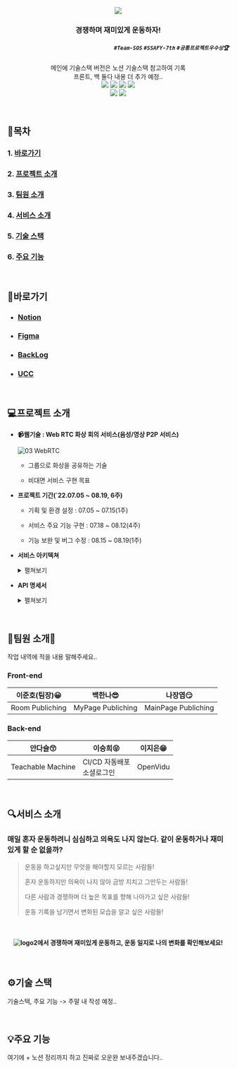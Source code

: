 <p align='center'>

<img src="https://user-images.githubusercontent.com/97590478/187493258-6063297f-eb46-4e18-9d46-4ba01c94dcf2.png">

</p>

<div align="center">
<h3>경쟁하며 재미있게 운동하자!</h3>
</div>

<div align="right">

##### `#Team-SOS` `#SSAFY-7th` `#공통프로젝트우수상🏆`

</div>

<p align='center'>
  메인에 기술스택 버전은 노션 기술스택 참고하여 기록
  <br>
  프론트, 백 둘다 내용 더 추가 예정..
  <br>
  <img src='https://img.shields.io/badge/Vue 3-v5.0.8-4FC08D?logo=Vue.js'/>
  <img src='https://img.shields.io/badge/Node.js-v16.16.0-339933?logo=Node.js'/>
  <img src='https://img.shields.io/badge/Bootstrap 5-v5.1.3-7952B3?logo=Bootstrap'/>
  <img src='https://img.shields.io/badge/Axios-v0.27.2-5A29E4?logo=Axios'/>
  <br>
  <img src='https://img.shields.io/badge/socket.io-v4.4.1-white?logo=Socket.io'/>
  <img src='https://img.shields.io/badge/SpringBoot-v2.7.3-6DB33F?logo=Spring Boot'/>
</p>

<br/>

## 📑목차

### 1. [바로가기](#바로가기)

### 2. [프로젝트 소개](#프로젝트-소개)

### 3. [팀원 소개](#팀원-소개)

### 4. [서비스 소개](#서비스-소개)

### 5. [기술 스택](#기술-스택)

### 6. [주요 기능](#주요-기능)

<br/>

## 📌바로가기

- ### [Notion](https://accidental-postage-c1a.notion.site/b0b199be57cb420ebeac62701a6c6a59)

- ### [Figma](https://www.figma.com/file/g2NqVsk5UqVBHffBCQx57k/%23%EC%98%A4%EC%9A%B4%EC%99%84)

- ### [BackLog](https://docs.google.com/spreadsheets/d/1_KuUt-lWmpVXjOUEKBBDwU7gy_asq3R9DwP5InF-u7Y/edit?usp=sharing)

- ### [UCC](https://www.youtube.com/watch?v=gIxsl6bg5dI)

<br/>

## 💻프로젝트 소개

- **📹웹기술 : Web RTC 화상 회의 서비스(음성/영상 P2P 서비스)**
  
  ![03  WebRTC](https://user-images.githubusercontent.com/97590478/187497538-0e2c0d41-c4ee-438a-9743-24e71bda630a.jpg)
  
  - 그룹으로 화상을 공유하는 기술
  
  - 비대면 서비스 구현 목표

- **프로젝트 기간(`22.07.05 ~ 08.19, 6주)**
  
  - 기획 및 환경 설정 : 07.05 ~ 07.15(1주)
  
  - 서비스 주요 기능 구현 : 07.18 ~ 08.12(4주)
  
  - 기능 보완 및 버그 수정 : 08.15 ~ 08.19(1주)

- **서비스 아키텍쳐**
  
  <div>
    <details markdown="1">
    <summary>펼쳐보기</summary>
  
    ![서비스아키텍쳐2](https://user-images.githubusercontent.com/97590478/187509621-aadc6010-13c2-4dfa-aab4-19da3ffa9c77.png)
  
  </details>
  </div>

- **API 명세서**
  
  <div>
    <details markdown="1">
    <summary>펼쳐보기</summary>
  
    ![Swagger](https://user-images.githubusercontent.com/97590478/187509820-e23402ab-69ca-40c1-a862-5c89d1fb3fdd.png)
  
    [Swagger](https://i7c202.p.ssafy.io:8282/swagger-ui/index.html#/meeting-room-controller)로 이동
  
  </details>
  </div>

<br/>

## 🧑팀원 소개👩

작업 내역에 적을 내용 말해주세요..

### Front-end

| <img title="" src="https://user-images.githubusercontent.com/97590478/187514521-02903d44-4264-4a31-abc2-0072a1bf03f4.jpg" alt="">**<div align="center">이준호(팀장)😀</div>** | <img title="" src="https://user-images.githubusercontent.com/97590478/187514533-43924ea8-a3fa-4d94-95f6-baa6d97b0d3c.jpeg" alt="">**<div align="center">백한나😎</div>** | <img title="" src="https://user-images.githubusercontent.com/97590478/187514542-49a62b50-b1b9-439f-896f-8535b461579b.jpeg" alt="">**<div align="center">나장엽😏</div>** |
| ------------------------------------------------------------------------------------------------------------------------------------------------------------------------ | --------------------------------------------------------------------------------------------------------------------------------------------------------------------- | --------------------------------------------------------------------------------------------------------------------------------------------------------------------- |
| Room Publiching                                                                                                                                                          | MyPage Publiching                                                                                                                                                     | MainPage Publiching                                                                                                                                                   |

### Back-end

| <img title="" src="https://user-images.githubusercontent.com/97590478/187514529-c13d6cf8-37a9-4526-a7d5-9631562b7307.jpg" alt="">**<div align="center">안다슬😙</div>** | <img title="" src="https://user-images.githubusercontent.com/97590478/187514538-be53a53a-ef4f-4d8a-b20c-01fe31ebafb5.jpg" alt="">**<div align="center">이승희😝</div>** | <img title="" src="https://user-images.githubusercontent.com/97590478/187514544-e64e1654-d1d7-4f42-9e39-8a3602b852e2.png" alt="">**<div align="center">이지은😁</div>** |
| -------------------------------------------------------------------------------------------------------------------------------------------------------------------- | -------------------------------------------------------------------------------------------------------------------------------------------------------------------- | -------------------------------------------------------------------------------------------------------------------------------------------------------------------- |
| Teachable Machine                                                                                                                                                    | CI/CD 자동배포<br/>소셜로그인                                                                                                                                                 | OpenVidu<br/>                                                                                                                                                        |

<br/>

## 🔍서비스 소개

### 매일 혼자 운동하려니 심심하고 의욕도 나지 않는다. 같이 운동하거나 재미있게 할 순 없을까?

> 운동을 하고싶지만 무엇을 해야할지 모르는 사람들!
> 
> 혼자 운동하지만 의욕이 나지 않아 금방 지치고 그만두는 사람들!
> 
> 다른 사람과 경쟁하며 더 높은 목표를 향해 나아가고 싶은 사람들!
> 
> 운동 기록을 남기면서 변화된 모습을 알고 싶은 사람들!

<br/>

<div align="center">

#### ![logo2](https://user-images.githubusercontent.com/97590478/187529361-3e04cd85-d763-48ff-b241-1de12427a5d2.png)에서 경쟁하며 재미있게 운동하고, 운동 일지로 나의 변화를 확인해보세요!

</div>

<br/>

## ⚙기술 스택
기술스택, 주요 기능 -> 주말 내 작성 예정..

<br/>

## 💡주요 기능

여기에 + 노션 정리까지 하고 진짜로 오운완 보내주겠습니다..
